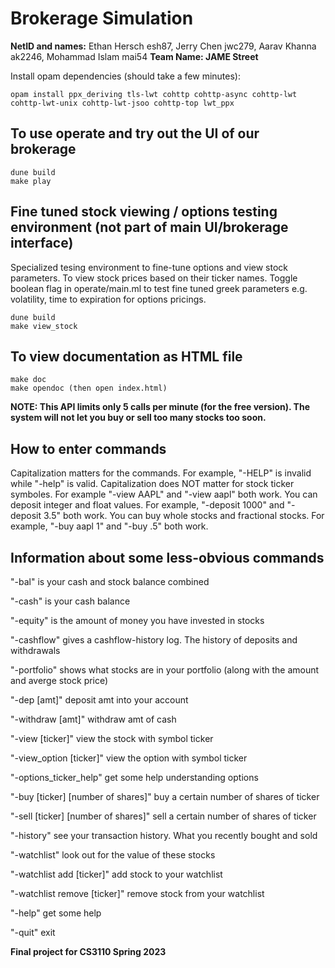 # **Brokerage Simulation**

**NetID and names:** Ethan Hersch esh87, Jerry Chen jwc279, Aarav Khanna ak2246, Mohammad Islam mai54
**Team Name: JAME Street** 

Install opam dependencies (should take a few minutes):
```
opam install ppx_deriving tls-lwt cohttp cohttp-async cohttp-lwt cohttp-lwt-unix cohttp-lwt-jsoo cohttp-top lwt_ppx
```

## To use operate and try out the UI of our brokerage
```
dune build
make play
```

## Fine tuned stock viewing / options testing environment (not part of main UI/brokerage interface)
Specialized tesing environment to fine-tune options and view stock parameters. To view stock prices based on their ticker names. Toggle boolean flag in operate/main.ml to test fine tuned greek parameters e.g. volatility, time to expiration for options pricings. 
```
dune build
make view_stock
```

## To view documentation as HTML file

```
make doc
make opendoc (then open index.html)
```

**NOTE: This API limits only 5 calls per minute (for the free version). The system will not let you buy or sell too many stocks too soon.**

## How to enter commands

Capitalization matters for the commands. For example, "-HELP" is invalid while "-help" is valid.
Capitalization does NOT matter for stock ticker symboles. For example "-view AAPL" and "-view aapl" both work.
You can deposit integer and float values. For example, "-deposit 1000" and "-deposit 3.5" both work.
You can buy whole stocks and fractional stocks. For example, "-buy aapl 1" and "-buy .5" both work.


## Information about some less-obvious commands

"-bal" is your cash and stock balance combined

"-cash" is your cash balance

"-equity" is the amount of money you have invested in stocks

"-cashflow" gives a cashflow-history log. The history of deposits and withdrawals

"-portfolio" shows what stocks are in your portfolio (along with the amount and averge stock price)

"-dep [amt]" deposit amt into your account

"-withdraw [amt]" withdraw amt of cash

"-view [ticker]" view the stock with symbol ticker

"-view_option [ticker]" view the option with symbol ticker

"-options_ticker_help" get some help understanding options

"-buy [ticker] [number of shares]" buy a certain number of shares of ticker

"-sell [ticker] [number of shares]" sell a certain number of shares of ticker

"-history" see your transaction history. What you recently bought and sold

"-watchlist" look out for the value of these stocks

"-watchlist add [ticker]" add stock to your watchlist

"-watchlist remove [ticker]" remove stock from your watchlist

"-help" get some help

"-quit" exit


**Final project for CS3110 Spring 2023**